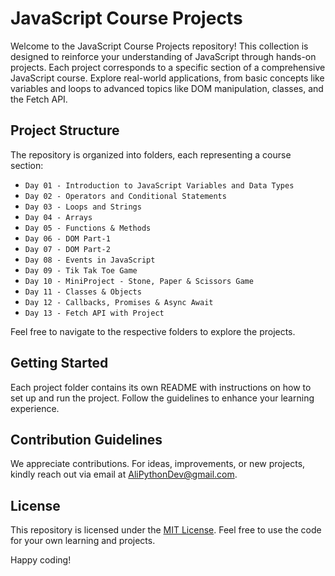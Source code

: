 # JavaScript Course Projects

Welcome to the JavaScript Course Projects repository! This collection is designed to reinforce your understanding of JavaScript through hands-on projects. Each project corresponds to a specific section of a comprehensive JavaScript course. Explore real-world applications, from basic concepts like variables and loops to advanced topics like DOM manipulation, classes, and the Fetch API.

## Project Structure

The repository is organized into folders, each representing a course section:

- `Day 01 - Introduction to JavaScript Variables and Data Types`
- `Day 02 - Operators and Conditional Statements`
- `Day 03 - Loops and Strings`
- `Day 04 - Arrays`
- `Day 05 - Functions & Methods`
- `Day 06 - DOM Part-1`
- `Day 07 - DOM Part-2`
- `Day 08 - Events in JavaScript`
- `Day 09 - Tik Tak Toe Game`
- `Day 10 - MiniProject - Stone, Paper & Scissors Game`
- `Day 11 - Classes & Objects`
- `Day 12 - Callbacks, Promises & Async Await`
- `Day 13 - Fetch API with Project`

Feel free to navigate to the respective folders to explore the projects.

## Getting Started

Each project folder contains its own README with instructions on how to set up and run the project. Follow the guidelines to enhance your learning experience.

## Contribution Guidelines

We appreciate contributions. For ideas, improvements, or new projects, kindly reach out via email at AliPythonDev@gmail.com.

## License

This repository is licensed under the [MIT License](LICENSE). Feel free to use the code for your own learning and projects.

Happy coding!
